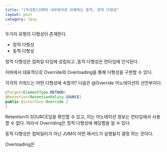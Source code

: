 ```yaml
---
title: "[작성중]JVM의 내부원리로 이해하는 동적, 정적 다형성"
layout: post
category: Java
---
```




두가지 유형의 다형성이 존재한다.
- 정적 다형성
- 동적 다형성

정적 다형성은 컴파일 타임에 성립되고 ,동적 다형성은 런타임에 인식된다.

자바에서 대표적으로 Override와 Overloading을 통해 다형성을 구현할 수 있다.

각각의 키워드는 어떤 다형성에 속할까?
다음은 @Override 어노테이션의 선언부이다.

~~~java
@Target(ElementType.METHOD)
@Retention(RetentionPolicy.SOURCE)
public @interface Override {
}
~~~
Retention이 SOURCE임을 확인할 수 있고, 이는 어노테이션 정보는 런타임에서 사용할 수 없다.
따라서 Overriding은 정적 다형성에 해당함을 알 수 있다.

동적 다형성은 컴파일러가 아닌 JVM이 어떤 메서드가 실행될지 결정 하는 것이다.

Overloading은 
